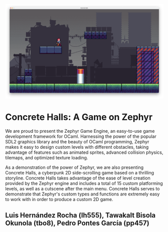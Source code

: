 ![Splash](assets/splash2.png)
# Concrete Halls: A Game on Zephyr
We are proud to present the Zephyr Game Engine, an easy-to-use game development
  framework for OCaml. Harnessing the power of the popular SDL2 graphics library
  and the beauty of OCaml programming, Zephyr makes it easy to design custom levels
  with different obstacles, taking advantage of features such as animated sprites,
  advanced collision physics, tilemaps, and optimized texture loading.

  As a demonstration of the power of Zephyr, we are also presenting Concrete Halls,
  a cyberpunk 2D side-scrolling game based on a thrilling storyline. Concrete
  Halls takes advantage of the ease of level creation provided by the Zephyr
  engine and includes a total of 15 custom platforming levels, as well as a
  cutscene after the main menu. Concrete Halls serves to demonstrate that Zephyr's
  custom types and functions are extremely easy to work with in order to produce
  a custom 2D game.
 
## Luis Hernández Rocha (lh555), Tawakalt Bisola Okunola (tbo8), Pedro Pontes García (pp457)
